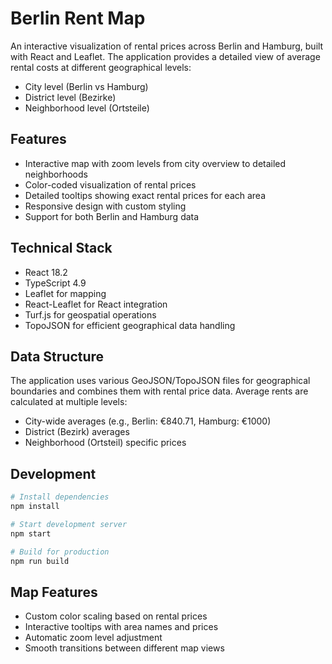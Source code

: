 # Berlin Rent Map

An interactive visualization of rental prices across Berlin and Hamburg, built with React and Leaflet. The application provides a detailed view of average rental costs at different geographical levels:

- City level (Berlin vs Hamburg)
- District level (Bezirke)
- Neighborhood level (Ortsteile)

## Features

- Interactive map with zoom levels from city overview to detailed neighborhoods
- Color-coded visualization of rental prices
- Detailed tooltips showing exact rental prices for each area
- Responsive design with custom styling
- Support for both Berlin and Hamburg data

## Technical Stack

- React 18.2
- TypeScript 4.9
- Leaflet for mapping
- React-Leaflet for React integration
- Turf.js for geospatial operations
- TopoJSON for efficient geographical data handling

## Data Structure

The application uses various GeoJSON/TopoJSON files for geographical boundaries and combines them with rental price data. Average rents are calculated at multiple levels:

- City-wide averages (e.g., Berlin: €840.71, Hamburg: €1000)
- District (Bezirk) averages
- Neighborhood (Ortsteil) specific prices

## Development

```bash
# Install dependencies
npm install

# Start development server
npm start

# Build for production
npm run build
```

## Map Features

- Custom color scaling based on rental prices
- Interactive tooltips with area names and prices
- Automatic zoom level adjustment
- Smooth transitions between different map views
